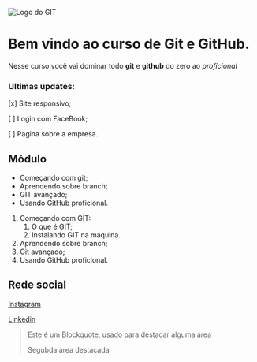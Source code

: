 ![Logo do GIT](url)



# Bem vindo ao curso de Git e GitHub.

Nesse curso você vai dominar todo **git** e **github** do zero ao _proficional_

### Ultimas updates:

[x] Site responsivo;

[ ] Login com FaceBook;

[ ] Pagina sobre a empresa. 

## Módulo

* Começando com git;
* Aprendendo sobre branch;
* GIT avançado;
* Usando GitHub proficional.

1. Começando com GIT:
    1. O que é GIT;
    2. Instalando GIT na maquina.
2. Aprendendo sobre branch;
3. Git avançado;
4. Usando GitHub proficional.

## Rede social

[Instagram](https://www.instagram.com/daviid.dev/)

[Linkedin](https://www.linkedin.com/in/f-david-pereira/)

> Este é um Blockquote, usado para destacar alguma área
>
> Segubda área destacada

